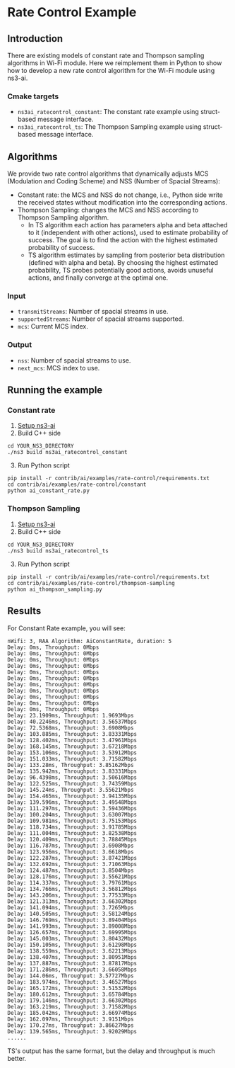 # Rate Control Example

## Introduction

There are existing models of constant rate and Thompson sampling algorithms in Wi-Fi module. Here we reimplement
them in Python to show how to develop a new rate control algorithm for the Wi-Fi module using ns3-ai.

### Cmake targets

- `ns3ai_ratecontrol_constant`: The constant rate example using struct-based message interface.
- `ns3ai_ratecontrol_ts`: The Thompson Sampling example using struct-based message interface.

## Algorithms

We provide two rate control algorithms that dynamically adjusts MCS (Modulation and Coding
Scheme) and NSS (Number of Spacial Streams):

- Constant rate: the MCS and NSS do not change, i.e., Python side write the received states
without modification into the corresponding actions.
- Thompson Sampling: changes the MCS and NSS according to Thompson Sampling algorithm.
  - In TS algorithm each action has parameters alpha and beta attached to it (independent
with other actions), used to estimate probability of success.
The goal is to find the action with the highest estimated probability of success.
  - TS algorithm estimates by sampling from posterior beta distribution (defined with alpha and beta).
By choosing the highest estimated probability, TS probes potentially good actions, avoids
unuseful actions, and finally converge at the optimal one.

### Input

- `transmitStreams`: Number of spacial streams in use.
- `supportedStreams`: Number of spacial streams supported.
- `mcs`: Current MCS index.

### Output

- `nss`: Number of spacial streams to use.
- `next_mcs`: MCS index to use.

## Running the example

### Constant rate

1. [Setup ns3-ai](../../docs/install.md)
2. Build C++ side

```shell
cd YOUR_NS3_DIRECTORY
./ns3 build ns3ai_ratecontrol_constant
```

3. Run Python script

```shell
pip install -r contrib/ai/examples/rate-control/requirements.txt
cd contrib/ai/examples/rate-control/constant
python ai_constant_rate.py
```

### Thompson Sampling

1. [Setup ns3-ai](../../docs/install.md)
2. Build C++ side

```shell
cd YOUR_NS3_DIRECTORY
./ns3 build ns3ai_ratecontrol_ts
```

3. Run Python script

```shell
pip install -r contrib/ai/examples/rate-control/requirements.txt
cd contrib/ai/examples/rate-control/thompson-sampling
python ai_thompson_sampling.py
```

## Results

For Constant Rate example, you will see:

```
nWifi: 3, RAA Algorithm: AiConstantRate, duration: 5
Delay: 0ms, Throughput: 0Mbps
Delay: 0ms, Throughput: 0Mbps
Delay: 0ms, Throughput: 0Mbps
Delay: 0ms, Throughput: 0Mbps
Delay: 0ms, Throughput: 0Mbps
Delay: 0ms, Throughput: 0Mbps
Delay: 0ms, Throughput: 0Mbps
Delay: 0ms, Throughput: 0Mbps
Delay: 0ms, Throughput: 0Mbps
Delay: 0ms, Throughput: 0Mbps
Delay: 0ms, Throughput: 0Mbps
Delay: 23.1909ms, Throughput: 1.9693Mbps
Delay: 40.2246ms, Throughput: 3.56537Mbps
Delay: 72.5368ms, Throughput: 3.6908Mbps
Delay: 103.885ms, Throughput: 3.83331Mbps
Delay: 128.402ms, Throughput: 3.47961Mbps
Delay: 168.145ms, Throughput: 3.67218Mbps
Delay: 153.106ms, Throughput: 3.53912Mbps
Delay: 151.033ms, Throughput: 3.71582Mbps
Delay: 133.28ms, Throughput: 3.85162Mbps
Delay: 135.942ms, Throughput: 3.83331Mbps
Delay: 96.4398ms, Throughput: 3.50616Mbps
Delay: 122.525ms, Throughput: 3.74359Mbps
Delay: 145.24ms, Throughput: 3.55621Mbps
Delay: 154.465ms, Throughput: 3.94135Mbps
Delay: 139.596ms, Throughput: 3.49548Mbps
Delay: 111.297ms, Throughput: 3.59436Mbps
Delay: 100.204ms, Throughput: 3.63007Mbps
Delay: 109.981ms, Throughput: 3.75153Mbps
Delay: 118.734ms, Throughput: 3.91785Mbps
Delay: 111.004ms, Throughput: 3.82538Mbps
Delay: 120.409ms, Throughput: 3.78845Mbps
Delay: 116.787ms, Throughput: 3.6908Mbps
Delay: 123.956ms, Throughput: 3.6618Mbps
Delay: 122.287ms, Throughput: 3.87421Mbps
Delay: 132.692ms, Throughput: 3.71063Mbps
Delay: 124.487ms, Throughput: 3.8504Mbps
Delay: 128.176ms, Throughput: 3.55621Mbps
Delay: 114.337ms, Throughput: 3.79761Mbps
Delay: 134.766ms, Throughput: 3.56812Mbps
Delay: 143.206ms, Throughput: 3.77533Mbps
Delay: 121.313ms, Throughput: 3.66302Mbps
Delay: 141.094ms, Throughput: 3.7265Mbps
Delay: 140.505ms, Throughput: 3.58124Mbps
Delay: 146.769ms, Throughput: 3.89404Mbps
Delay: 141.993ms, Throughput: 3.89008Mbps
Delay: 126.657ms, Throughput: 3.69995Mbps
Delay: 145.003ms, Throughput: 3.80432Mbps
Delay: 150.105ms, Throughput: 3.61298Mbps
Delay: 138.559ms, Throughput: 3.62213Mbps
Delay: 138.407ms, Throughput: 3.80951Mbps
Delay: 137.887ms, Throughput: 3.87817Mbps
Delay: 171.286ms, Throughput: 3.66058Mbps
Delay: 144.06ms, Throughput: 3.57727Mbps
Delay: 183.974ms, Throughput: 3.46527Mbps
Delay: 165.172ms, Throughput: 3.51532Mbps
Delay: 180.612ms, Throughput: 3.65784Mbps
Delay: 179.146ms, Throughput: 3.66302Mbps
Delay: 163.219ms, Throughput: 3.71582Mbps
Delay: 185.042ms, Throughput: 3.66974Mbps
Delay: 162.097ms, Throughput: 3.9151Mbps
Delay: 170.27ms, Throughput: 3.86627Mbps
Delay: 139.565ms, Throughput: 3.92029Mbps
......
```

TS's output has the same format, but the delay and throughput is much better.

